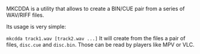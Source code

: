MKCDDA is a utility that allows to create a BIN/CUE pair from a series of WAV/RIFF files.

Its usage is very simple:

`mkcdda track1.wav [track2.wav ...]`
It will create from the files a pair of files, `disc.cue` and `disc.bin`. Those can be read by players like MPV or VLC.
